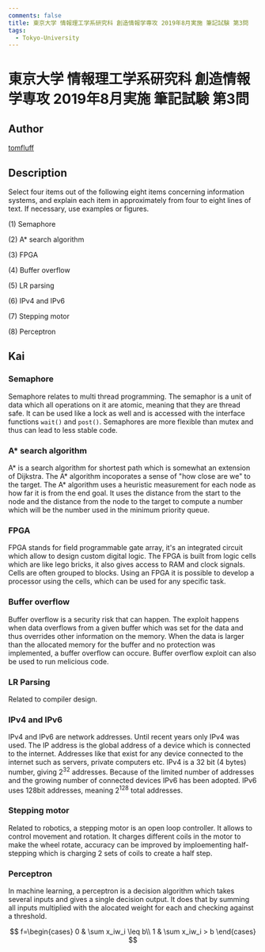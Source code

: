 ```yaml
---
comments: false
title: 東京大学 情報理工学系研究科 創造情報学専攻 2019年8月実施 筆記試験 第3問
tags:
  - Tokyo-University
---
```

# 東京大学 情報理工学系研究科 創造情報学専攻 2019年8月実施 筆記試験 第3問

## **Author**
[tomfluff](https://github.com/tomfluff)

## **Description**
Select four items out of the following eight items concerning information systems, and explain each item in approximately from four to eight lines of text.
If necessary, use examples or figures.

(1) Semaphore

(2) A* search algorithm

(3) FPGA

(4) Buffer overflow

(5) LR parsing

(6) IPv4 and IPv6

(7) Stepping motor

(8) Perceptron

## **Kai**
### Semaphore
Semaphore relates to multi thread programming. The semaphor is a unit of data which all operations on it are atomic, meaning that they are thread safe. It can be used like a lock as well and is accessed with the interface functions `wait()` and `post()`. Semaphores are more flexible than mutex and thus can lead to less stable code.

### A* search algorithm
A* is a search algorithm for shortest path which is somewhat an extension of Dijkstra. The A* algorithm incoporates a sense of "how close are we" to the target. The A* algorithm uses a heuristic measurement for each node as how far it is from the end goal. It uses the distance from the start to the node and the distance from the node to the target to compute a number which will be the number used in the minimum priority queue.

### FPGA
FPGA stands for field programmable gate array, it's an integrated circuit which allow to design custom digital logic. The FPGA is built from logic cells which are like lego bricks, it also gives access to RAM and clock signals. Cells are often grouped to blocks. Using an FPGA it is possible to develop a processor using the cells, which can be used for any specific task.

### Buffer overflow
Buffer overflow is a security risk that can happen. The exploit happens when data overflows from a given buffer which was set for the data and thus overrides other information on the memory. When the data is larger than the allocated memory for the buffer and no protection was implemented, a buffer overflow can occure. Buffer overflow exploit can also be used to run melicious code.

### LR Parsing
Related to compiler design.

### IPv4 and IPv6
IPv4 and IPv6 are network addresses. Until recent years only IPv4 was used. The IP address is the global address of a device which is connected to the internet. Addresses like that exist for any device connected to the internet such as servers, private computers etc. IPv4 is a 32 bit (4 bytes) number, giving $2^{32}$ addresses. Because of the limited number of addresses and the growing number of connected devices IPv6 has been adopted. IPv6 uses 128bit addresses, meaning $2^{128}$ total addresses.

### Stepping motor
Related to robotics, a stepping motor is an open loop controller. It allows to control movement and rotation. It charges different coils in the motor to make the wheel rotate, accuracy can be improved by imploementing half-stepping which is charging 2 sets of coils to create a half step.

### Perceptron
In machine learning, a perceptron is a decision algorithm which takes several inputs and gives a single decision output. It does that by summing all inputs multiplied with the alocated weight for each and checking against a threshold.

$$
f=\begin{cases}
0 & \sum x_iw_i \leq b\\
1 & \sum x_iw_i > b
\end{cases}
$$